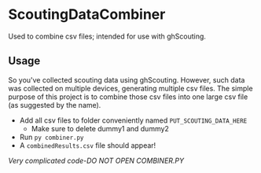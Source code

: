 # ScoutingDataCombiner
Used to combine csv files; intended for use with ghScouting.

## Usage
So you've collected scouting data using ghScouting. However, such data was collected on multiple devices, generating multiple csv files. The simple purpose of this project is to combine those csv files into one large csv file (as suggested by the name). 

- Add all csv files to folder conveniently named `PUT_SCOUTING_DATA_HERE`
	- Make sure to delete dummy1 and dummy2
- Run `py combiner.py`
- A `combinedResults.csv` file should appear!

*Very complicated code-DO NOT OPEN COMBINER.PY*
